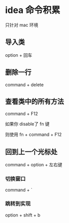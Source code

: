 # idea 命令积累
只针对 mac 环境

## 导入类
option + 回车

## 删除一行
command + delete

## 查看类中的所有方法
command + F12

如果你 disable了 fn 键

则使用 fn + command + F12

## 回到上一个光标处
command + option + 左右键

### 切换窗口
command + `

### 跳转到实现
option + shift + b
